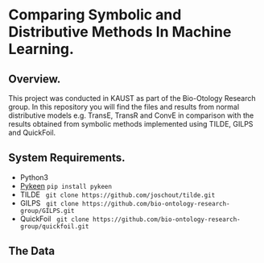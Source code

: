 # Comparing Symbolic and Distributive Methods In Machine Learning.
## Overview.
This project was conducted in KAUST as part of the Bio-Otology Research group. In this repository you will find the files and results from normal distributive models e.g. TransE, TransR and ConvE in comparison with the results obtained from symbolic methods implemented using TILDE, GILPS and QuickFoil.
## System Requirements.
- Python3 
- [Pykeen]( https://github.com/SmartDataAnalytics/PyKEEN)
`
pip install pykeen
`
- TILDE ` git clone https://github.com/joschout/tilde.git`
- GILPS ` git clone https://github.com/bio-ontology-research-group/GILPS.git`
- QuickFoil ` git clone https://github.com/bio-ontology-research-group/quickfoil.git`

## The Data
